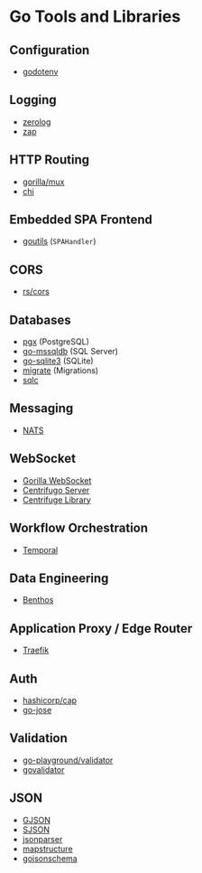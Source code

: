 # Go Tools and Libraries

## Configuration

- [godotenv](https://github.com/joho/godotenv)

## Logging

- [zerolog](https://github.com/rs/zerolog)
- [zap](https://github.com/uber-go/zap)

## HTTP Routing

- [gorilla/mux](https://github.com/gorilla/mux)
- [chi](https://go-chi.io/)

## Embedded SPA Frontend

- [goutils](https://github.com/heikkilamarko/goutils) (`SPAHandler`)

## CORS

- [rs/cors](https://github.com/rs/cors)

## Databases

- [pgx](https://github.com/jackc/pgx) (PostgreSQL)
- [go-mssqldb](https://github.com/denisenkom/go-mssqldb) (SQL Server)
- [go-sqlite3](https://github.com/mattn/go-sqlite3) (SQLite)
- [migrate](https://github.com/golang-migrate/migrate) (Migrations)
- [sqlc](https://sqlc.dev/)

## Messaging

- [NATS](https://nats.io/)

## WebSocket

- [Gorilla WebSocket](https://github.com/gorilla/websocket)
- [Centrifugo Server](https://centrifugal.dev/)
- [Centrifuge Library](https://github.com/centrifugal/centrifuge)

## Workflow Orchestration

- [Temporal](https://temporal.io/)

## Data Engineering

- [Benthos](https://www.benthos.dev/)

## Application Proxy / Edge Router

- [Traefik](https://traefik.io/traefik/)

## Auth

- [hashicorp/cap](https://github.com/hashicorp/cap)
- [go-jose](https://github.com/go-jose/go-jose)

## Validation

- [go-playground/validator](https://github.com/go-playground/validator)
- [govalidator](https://github.com/asaskevich/govalidator)

## JSON

- [GJSON](https://github.com/tidwall/gjson)
- [SJSON](https://github.com/tidwall/sjson)
- [jsonparser](https://github.com/buger/jsonparser)
- [mapstructure](https://github.com/mitchellh/mapstructure)
- [gojsonschema](https://github.com/xeipuuv/gojsonschema)
